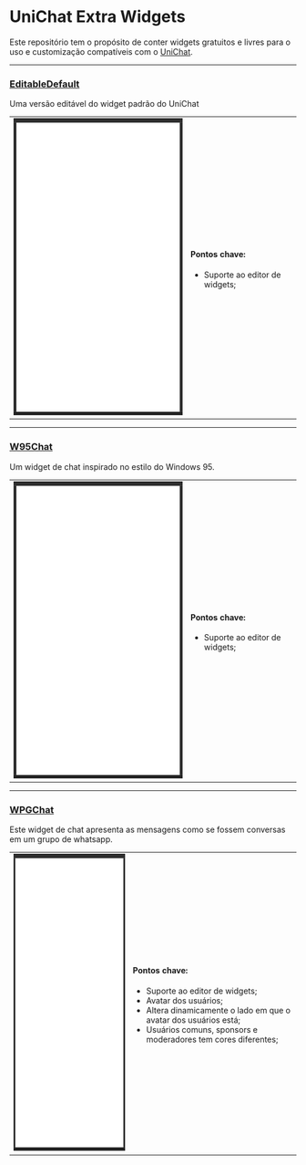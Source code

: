 # UniChat Extra Widgets

Este repositório tem o propósito de conter widgets gratuitos e livres para o uso e customização compatíveis com o [UniChat](https://github.com/voguh/unichat).

---

### [EditableDefault](./editableDefault)

Uma versão editável do widget padrão do UniChat

<table>
  <tbody>
    <tr>
      <td>
        <img src="./docs/editableDefault_preview.gif" width="414px" height="521px" />
      </td>
      <td>
        <h4>Pontos chave:</h4>
        <ul>
          <li>Suporte ao editor de widgets;</li>
        </ul>
      </td>
    </tr>
  </tbody>
</table>

---

### [W95Chat](./w95chat)

Um widget de chat inspirado no estilo do Windows 95.

<table>
  <tbody>
    <tr>
      <td>
        <img src="./docs/w95chat_preview.gif" width="414px" height="521px" />
      </td>
      <td>
        <h4>Pontos chave:</h4>
        <ul>
          <li>Suporte ao editor de widgets;</li>
        </ul>
      </td>
    </tr>
  </tbody>
</table>

---

### [WPGChat](./WPGChat)

Este widget de chat apresenta as mensagens como se fossem conversas em um grupo de whatsapp.

<table>
  <tbody>
    <tr>
      <td>
        <img src="./docs/WPGChat_preview.gif" width="414px" height="521px" />
      </td>
      <td>
        <h4>Pontos chave:</h4>
        <ul>
          <li>Suporte ao editor de widgets;</li>
          <li>Avatar dos usuários;</li>
          <li>Altera dinamicamente o lado em que o avatar dos usuários está;</li>
          <li>Usuários comuns, sponsors e moderadores tem cores diferentes;</li>
        </ul>
      </td>
    </tr>
  </tbody>
</table>
